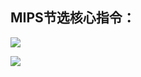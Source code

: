 ## MIPS节选核心指令：

![](https://nickaljy-pictures.oss-cn-hangzhou.aliyuncs.com/img/MIPSjiexuanzhiling1.PNG)

![](https://nickaljy-pictures.oss-cn-hangzhou.aliyuncs.com/img/MIPSjiexuanzhiling2.PNG)



